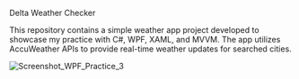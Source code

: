 Delta Weather Checker

This repository contains a simple weather app project developed to showcase my practice with C#, WPF, XAML, and MVVM. The app utilizes AccuWeather APIs to provide real-time weather updates for searched cities.

![Screenshot_WPF_Practice_3](https://github.com/taegukseok/WPF_Project_2_Weather-App/assets/154930905/555fa9dc-466f-4661-b345-09904a1adec2)
